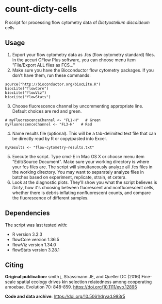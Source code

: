 # count-dicty-cells

R script for processing flow cytometry data of *Dictyostelium discoideum* cells

## Usage

1. Export your flow cytometry data as .fcs (flow cytometry standard) files. In the accuri CFlow Plus software, you can choose menu item "File/Export ALL files as FCS..."
2. Make sure you have the Bioconductor flow cytometry packages.  If you don't have them, run these commands: 
```
source("http://bioconductor.org/biocLite.R")
biocLite("flowCore")
biocLite("flowViz")
biocLite("flowStats")
```
3. Choose fluorescence channel by uncommenting appropriate line. Default choices are red and green. 
```
# myFluorescenceChannel <- "FL1-H"   # Green
myFluorescenceChannel <- "FL3-H"   # Red
```
4. Name results file (optional).  This will be a tab-delimited text file that can be directly read by R or copy/pasted into Excel.  
```
myResults <- "flow-cytometry-results.txt"
```
5. Execute the script. Type cmd-E in Mac OS X or choose menu item "Edit/Source Document". Make sure your working directory is where your fcs files are.  The script will simultaneously analyze all .fcs files in the working directory. You may want to separately analyze files in batches based on experiment, replicate, strain, et cetera. 
6. Look at the diagnostic plots. They'll show you what the script believes is *Dicty*, how it's choosing between fluorescent and nonfluorescent cells, whether there is debris inflating nonfluorescent counts, and compare the fluorescence of different samples.  

## Dependencies

The script was last tested with: 
* R version 3.2.3
* flowCore version 1.36.5
* flowViz version 1.34.0
* flowStats version 3.28.1

## Citing

**Original publication:** smith j, Strassmann JE, and Queller DC (2016) Fine-scale spatial ecology drives kin selection relatedness among cooperating amoebae. Evolution 70: 848-859. https://doi.org/10.1111/evo.12895

**Code and data archive**: https://doi.org/10.5061/dryad.983r5

